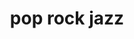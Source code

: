 ---
title: pop rock jazz
beschrijving: Dit spreekt voor zich. Vorm een groep, kies een stijl en ga er helemaal in op. "De Nacht van den Elentrik" is hier een product van.
image: poprock.jpg
alt_text: samenspel groep die optreed op de nacht van den elentrik
instrumenten: zang - keyboards - gitaar - basgitaar - drums - blazers
overlay: blackback
sort: a
---